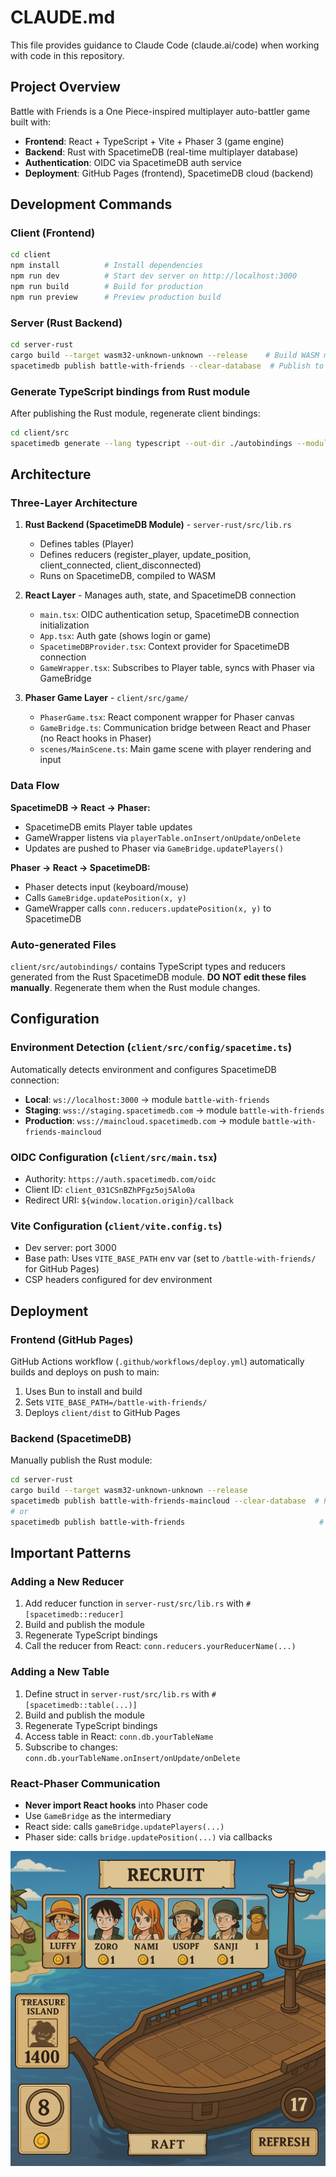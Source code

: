# CLAUDE.md

This file provides guidance to Claude Code (claude.ai/code) when working with code in this repository.

## Project Overview

Battle with Friends is a One Piece-inspired multiplayer auto-battler game built with:
- **Frontend**: React + TypeScript + Vite + Phaser 3 (game engine)
- **Backend**: Rust with SpacetimeDB (real-time multiplayer database)
- **Authentication**: OIDC via SpacetimeDB auth service
- **Deployment**: GitHub Pages (frontend), SpacetimeDB cloud (backend)

## Development Commands

### Client (Frontend)
```bash
cd client
npm install          # Install dependencies
npm run dev          # Start dev server on http://localhost:3000
npm run build        # Build for production
npm run preview      # Preview production build
```

### Server (Rust Backend)
```bash
cd server-rust
cargo build --target wasm32-unknown-unknown --release    # Build WASM module
spacetimedb publish battle-with-friends --clear-database  # Publish to SpacetimeDB
```

### Generate TypeScript bindings from Rust module
After publishing the Rust module, regenerate client bindings:
```bash
cd client/src
spacetimedb generate --lang typescript --out-dir ./autobindings --module-name battle-with-friends
```

## Architecture

### Three-Layer Architecture

1. **Rust Backend (SpacetimeDB Module)** - `server-rust/src/lib.rs`
   - Defines tables (Player)
   - Defines reducers (register_player, update_position, client_connected, client_disconnected)
   - Runs on SpacetimeDB, compiled to WASM

2. **React Layer** - Manages auth, state, and SpacetimeDB connection
   - `main.tsx`: OIDC authentication setup, SpacetimeDB connection initialization
   - `App.tsx`: Auth gate (shows login or game)
   - `SpacetimeDBProvider.tsx`: Context provider for SpacetimeDB connection
   - `GameWrapper.tsx`: Subscribes to Player table, syncs with Phaser via GameBridge

3. **Phaser Game Layer** - `client/src/game/`
   - `PhaserGame.tsx`: React component wrapper for Phaser canvas
   - `GameBridge.ts`: Communication bridge between React and Phaser (no React hooks in Phaser)
   - `scenes/MainScene.ts`: Main game scene with player rendering and input

### Data Flow

**SpacetimeDB → React → Phaser:**
- SpacetimeDB emits Player table updates
- GameWrapper listens via `playerTable.onInsert/onUpdate/onDelete`
- Updates are pushed to Phaser via `GameBridge.updatePlayers()`

**Phaser → React → SpacetimeDB:**
- Phaser detects input (keyboard/mouse)
- Calls `GameBridge.updatePosition(x, y)`
- GameWrapper calls `conn.reducers.updatePosition(x, y)` to SpacetimeDB

### Auto-generated Files

`client/src/autobindings/` contains TypeScript types and reducers generated from the Rust SpacetimeDB module. **DO NOT edit these files manually**. Regenerate them when the Rust module changes.

## Configuration

### Environment Detection (`client/src/config/spacetime.ts`)
Automatically detects environment and configures SpacetimeDB connection:
- **Local**: `ws://localhost:3000` → module `battle-with-friends`
- **Staging**: `wss://staging.spacetimedb.com` → module `battle-with-friends`
- **Production**: `wss://maincloud.spacetimedb.com` → module `battle-with-friends-maincloud`

### OIDC Configuration (`client/src/main.tsx`)
- Authority: `https://auth.spacetimedb.com/oidc`
- Client ID: `client_031CSnBZhPFgz5oj5Alo0a`
- Redirect URI: `${window.location.origin}/callback`

### Vite Configuration (`client/vite.config.ts`)
- Dev server: port 3000
- Base path: Uses `VITE_BASE_PATH` env var (set to `/battle-with-friends/` for GitHub Pages)
- CSP headers configured for dev environment

## Deployment

### Frontend (GitHub Pages)
GitHub Actions workflow (`.github/workflows/deploy.yml`) automatically builds and deploys on push to main:
1. Uses Bun to install and build
2. Sets `VITE_BASE_PATH=/battle-with-friends/`
3. Deploys `client/dist` to GitHub Pages

### Backend (SpacetimeDB)
Manually publish the Rust module:
```bash
cd server-rust
cargo build --target wasm32-unknown-unknown --release
spacetimedb publish battle-with-friends-maincloud --clear-database  # Production
# or
spacetimedb publish battle-with-friends                              # Dev/Staging
```

## Important Patterns

### Adding a New Reducer
1. Add reducer function in `server-rust/src/lib.rs` with `#[spacetimedb::reducer]`
2. Build and publish the module
3. Regenerate TypeScript bindings
4. Call the reducer from React: `conn.reducers.yourReducerName(...)`

### Adding a New Table
1. Define struct in `server-rust/src/lib.rs` with `#[spacetimedb::table(...)]`
2. Build and publish the module
3. Regenerate TypeScript bindings
4. Access table in React: `conn.db.yourTableName`
5. Subscribe to changes: `conn.db.yourTableName.onInsert/onUpdate/onDelete`

### React-Phaser Communication
- **Never import React hooks** into Phaser code
- Use `GameBridge` as the intermediary
- React side: calls `gameBridge.updatePlayers(...)`
- Phaser side: calls `bridge.updatePosition(...)` via callbacks

![img.png](img.png)